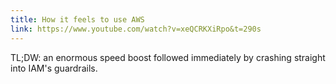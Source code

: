 ```yaml
---
title: How it feels to use AWS
link: https://www.youtube.com/watch?v=xeQCRKXiRpo&t=290s
---
```


TL;DW: an enormous speed boost followed immediately by crashing straight into IAM's guardrails.
